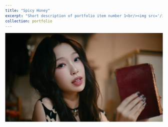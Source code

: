 ```yaml
---
title: "Spicy Honey"
excerpt: "Short description of portfolio item number 1<br/><img src='/images/500x300.png'>"
collection: portfolio
---
```


![Spicy honey](images/1.jpg)
